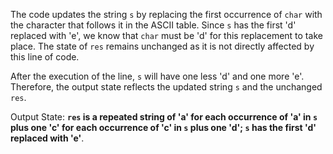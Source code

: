 The code updates the string `s` by replacing the first occurrence of `char` with the character that follows it in the ASCII table. Since `s` has the first 'd' replaced with 'e', we know that `char` must be 'd' for this replacement to take place. The state of `res` remains unchanged as it is not directly affected by this line of code. 

After the execution of the line, `s` will have one less 'd' and one more 'e'. Therefore, the output state reflects the updated string `s` and the unchanged `res`.

Output State: **`res` is a repeated string of 'a' for each occurrence of 'a' in `s` plus one 'c' for each occurrence of 'c' in `s` plus one 'd'; `s` has the first 'd' replaced with 'e'**.